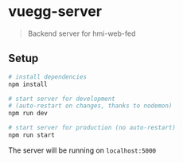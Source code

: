 # vuegg-server

> Backend server for hmi-web-fed

## Setup

``` bash
# install dependencies
npm install

# start server for development
# (auto-restart on changes, thanks to nodemon)
npm run dev

# start server for production (no auto-restart)
npm run start
```

The server will be running on `localhost:5000`
